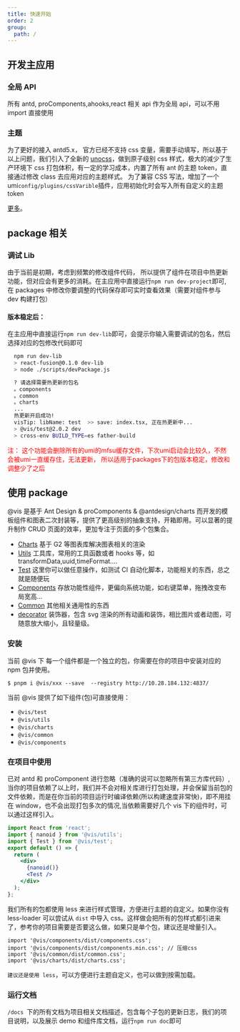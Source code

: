 ```yaml
---
title: 快速开始
order: 2
group:
  path: /
---
```


## 开发主应用

### 全局 API

所有 antd, proComponents,ahooks,react 相关 api 作为全局 api，可以不用 import 直接使用

### 主题

为了更好的接入 antd5.x， 官方已经不支持 css 变量，需要手动填写，所以基于以上问题，我们引入了全新的 [unocss](https://uno.antfu.me/)，做到原子级别 css 样式，极大的减少了生产环境下 css 打包体积，有一定的学习成本，内置了所有 ant 的主题 token，直接通过修改 class 去应用对应的主题样式。 为了兼容 CSS 写法，增加了一个 umi`config/plugins/cssVarible`插件，应用初始化时会写入所有自定义的主题 token

[更多](/cli#ant5-主题)。

## package 相关

### 调试 Lib

由于当前是初期，考虑到频繁的修改组件代码， 所以提供了组件在项目中热更新功能，但对应会有更多的消耗。在主应用中直接运行`npm run dev-project`即可, 在 packages 中修改你要调整的代码保存即可实时查看效果（需要对组件参与 dev 构建打包）

#### 版本稳定后：

在主应用中直接运行`npm run dev-lib`即可，会提示你输入需要调试的包名，然后选择对应的包修改代码即可

```bash
  npm run dev-lib
  > react-fusion@0.1.0 dev-lib
  > node ./scripts/devPackage.js

  ? 请选择需要热更新的包名
  。components
  。common
  。charts
  ...
  热更新开启成功!
  visTip: libName: test  >> save: index.tsx, 正在热更新中...
  > @vis/test@2.0.2 dev
  > cross-env BUILD_TYPE=es father-build
```

<span style="color: red">
注： 这个功能会删除所有的umi的mfsu缓存文件，下次umi启动会比较久，不然会被umi一直缓存住，无法更新， 所以适用于packages下的包版本稳定，修改和调整少了之后
</span>

## 使用 package

@vis 是基于 Ant Design & proComponents & @antdesign/charts 而开发的模板组件和图表二次封装等，提供了更高级别的抽象支持，开箱即用。可以显著的提升制作 CRUD 页面的效率，更加专注于页面的多个包集合。

- [Charts](/components/charts) 基于 G2 等图表库解决图表相关的渲染
- [Utils](/components/utils) 工具库，常用的工具函数或者 hooks 等，如 transformData,uuid,timeFormat....
- [Test](/components/test) 这里你可以做任意操作，如测试 CI 自动化脚本，功能相关的东西，总之就是随便玩
- [Components](/components/components) 存放功能性组件，更偏向系统功能，如右键菜单，拖拽改变布局宽高...
- [Common](/components/common) 其他相关通用性的东西
- [decorator](/components/common) 装饰器，包含 svg 渲染的所有动画和装饰，相比图片或者动图，可随意放大缩小，且轻量级。

### 安装

当前 @vis 下 每一个组件都是一个独立的包，你需要在你的项目中安装对应的 npm 包并使用。

```shell
$ pnpm i @vis/xxx --save  --registry http://10.28.184.132:4837/
```

当前 @vis 提供了如下组件(包)可直接使用：

- `@vis/test `
- `@vis/utils `
- `@vis/charts `
- `@vis/common `
- `@vis/components `

### 在项目中使用

已对 antd 和 proComponent 进行忽略（准确的说可以忽略所有第三方库代码）, 当你的项目依赖了以上时，我们并不会对相关库进行打包处理，并会保留当前包的文件依赖，而是在你当前的项目运行时编译依赖(所以构建速度非常快)，即不用挂在 window，也不会出现打包多次的情况,当依赖需要好几个 vis 下的组件时，可以通过这样引入。

```jsx
import React from 'react';
import { nanoid } from '@vis/utils';
import { Test } from '@vis/test';
export default () => {
  return (
    <div>
      {nanoid()}
      <Test />
    </div>
  );
};
```

我们所有的包都使用 less 来进行样式管理，方便进行主题的自定义。如果你没有 less-loader 可以尝试从 `dist` 中导入 css。这样做会把所有的包样式都引进来了，参考你的项目需要是否要这么做，如果只是单个包，建议还是增量引入。

```tsx | pure
import '@vis/components/dist/components.css';
import '@vis/components/dist/components.min.css'; // 压缩css
import '@vis/common/dist/common.css';
import '@vis/charts/dist/charts.css';
```

`建议还是使用 less`，可以方便进行主题自定义，也可以做到按需加载。

### 运行文档

`/docs `下的所有文档为项目相关文档描述，包含每个子包的更新日志，我们的项目说明，以及展示 demo 和组件库文档，运行`npm run doc`即可
